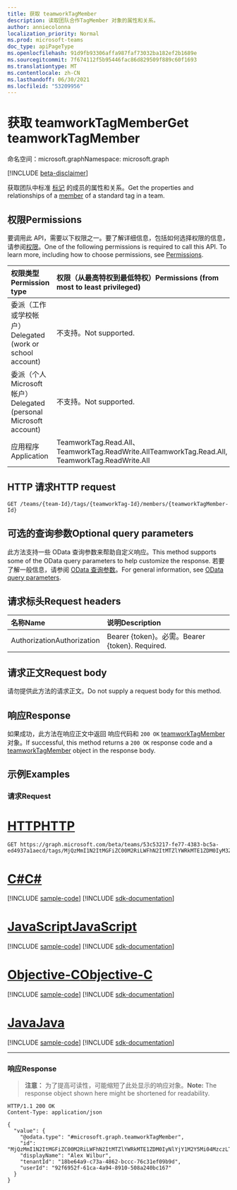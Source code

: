 ```yaml
---
title: 获取 teamworkTagMember
description: 读取团队合作TagMember 对象的属性和关系。
author: anniecolonna
localization_priority: Normal
ms.prod: microsoft-teams
doc_type: apiPageType
ms.openlocfilehash: 91d9fb93306affa987faf73032ba182ef2b1689e
ms.sourcegitcommit: 7f674112f5b95446fac86d829509f889c60f1693
ms.translationtype: MT
ms.contentlocale: zh-CN
ms.lasthandoff: 06/30/2021
ms.locfileid: "53209956"
---
```

# <a name="get-teamworktagmember"></a><span data-ttu-id="34cdd-103">获取 teamworkTagMember</span><span class="sxs-lookup"><span data-stu-id="34cdd-103">Get teamworkTagMember</span></span>
<span data-ttu-id="34cdd-104">命名空间：microsoft.graph</span><span class="sxs-lookup"><span data-stu-id="34cdd-104">Namespace: microsoft.graph</span></span>

[!INCLUDE [beta-disclaimer](../../includes/beta-disclaimer.md)]

<span data-ttu-id="34cdd-105">获取团队中标准 [标记](../resources/teamworktagmember.md) 的成员的属性和关系。</span><span class="sxs-lookup"><span data-stu-id="34cdd-105">Get the properties and relationships of a [member](../resources/teamworktagmember.md) of a standard tag in a team.</span></span> 

## <a name="permissions"></a><span data-ttu-id="34cdd-106">权限</span><span class="sxs-lookup"><span data-stu-id="34cdd-106">Permissions</span></span>
<span data-ttu-id="34cdd-p101">要调用此 API，需要以下权限之一。要了解详细信息，包括如何选择权限的信息，请参阅[权限](/graph/permissions-reference)。</span><span class="sxs-lookup"><span data-stu-id="34cdd-p101">One of the following permissions is required to call this API. To learn more, including how to choose permissions, see [Permissions](/graph/permissions-reference).</span></span>

|<span data-ttu-id="34cdd-109">权限类型</span><span class="sxs-lookup"><span data-stu-id="34cdd-109">Permission type</span></span>|<span data-ttu-id="34cdd-110">权限（从最高特权到最低特权）</span><span class="sxs-lookup"><span data-stu-id="34cdd-110">Permissions (from most to least privileged)</span></span>|
|:---|:---|
|<span data-ttu-id="34cdd-111">委派（工作或学校帐户）</span><span class="sxs-lookup"><span data-stu-id="34cdd-111">Delegated (work or school account)</span></span>|<span data-ttu-id="34cdd-112">不支持。</span><span class="sxs-lookup"><span data-stu-id="34cdd-112">Not supported.</span></span>|
|<span data-ttu-id="34cdd-113">委派（个人 Microsoft 帐户）</span><span class="sxs-lookup"><span data-stu-id="34cdd-113">Delegated (personal Microsoft account)</span></span>|<span data-ttu-id="34cdd-114">不支持。</span><span class="sxs-lookup"><span data-stu-id="34cdd-114">Not supported.</span></span>|
|<span data-ttu-id="34cdd-115">应用程序</span><span class="sxs-lookup"><span data-stu-id="34cdd-115">Application</span></span>|<span data-ttu-id="34cdd-116">TeamworkTag.Read.All、TeamworkTag.ReadWrite.All</span><span class="sxs-lookup"><span data-stu-id="34cdd-116">TeamworkTag.Read.All, TeamworkTag.ReadWrite.All</span></span>|

## <a name="http-request"></a><span data-ttu-id="34cdd-117">HTTP 请求</span><span class="sxs-lookup"><span data-stu-id="34cdd-117">HTTP request</span></span>

<!-- {
  "blockType": "ignored"
}
-->
``` http
GET /teams/{team-Id}/tags/{teamworkTag-Id}/members/{teamworkTagMember-Id}
```

## <a name="optional-query-parameters"></a><span data-ttu-id="34cdd-118">可选的查询参数</span><span class="sxs-lookup"><span data-stu-id="34cdd-118">Optional query parameters</span></span>
<span data-ttu-id="34cdd-119">此方法支持一些 OData 查询参数来帮助自定义响应。</span><span class="sxs-lookup"><span data-stu-id="34cdd-119">This method supports some of the OData query parameters to help customize the response.</span></span> <span data-ttu-id="34cdd-120">若要了解一般信息，请参阅 [OData 查询参数](/graph/query-parameters)。</span><span class="sxs-lookup"><span data-stu-id="34cdd-120">For general information, see [OData query parameters](/graph/query-parameters).</span></span>

## <a name="request-headers"></a><span data-ttu-id="34cdd-121">请求标头</span><span class="sxs-lookup"><span data-stu-id="34cdd-121">Request headers</span></span>
|<span data-ttu-id="34cdd-122">名称</span><span class="sxs-lookup"><span data-stu-id="34cdd-122">Name</span></span>|<span data-ttu-id="34cdd-123">说明</span><span class="sxs-lookup"><span data-stu-id="34cdd-123">Description</span></span>|
|:---|:---|
|<span data-ttu-id="34cdd-124">Authorization</span><span class="sxs-lookup"><span data-stu-id="34cdd-124">Authorization</span></span>|<span data-ttu-id="34cdd-p103">Bearer {token}。必需。</span><span class="sxs-lookup"><span data-stu-id="34cdd-p103">Bearer {token}. Required.</span></span>|

## <a name="request-body"></a><span data-ttu-id="34cdd-127">请求正文</span><span class="sxs-lookup"><span data-stu-id="34cdd-127">Request body</span></span>
<span data-ttu-id="34cdd-128">请勿提供此方法的请求正文。</span><span class="sxs-lookup"><span data-stu-id="34cdd-128">Do not supply a request body for this method.</span></span>

## <a name="response"></a><span data-ttu-id="34cdd-129">响应</span><span class="sxs-lookup"><span data-stu-id="34cdd-129">Response</span></span>

<span data-ttu-id="34cdd-130">如果成功，此方法在响应正文中返回 响应代码和 `200 OK` [teamworkTagMember](../resources/teamworktagmember.md) 对象。</span><span class="sxs-lookup"><span data-stu-id="34cdd-130">If successful, this method returns a `200 OK` response code and a [teamworkTagMember](../resources/teamworktagmember.md) object in the response body.</span></span>

## <a name="examples"></a><span data-ttu-id="34cdd-131">示例</span><span class="sxs-lookup"><span data-stu-id="34cdd-131">Examples</span></span>

### <a name="request"></a><span data-ttu-id="34cdd-132">请求</span><span class="sxs-lookup"><span data-stu-id="34cdd-132">Request</span></span>

# <a name="http"></a>[<span data-ttu-id="34cdd-133">HTTP</span><span class="sxs-lookup"><span data-stu-id="34cdd-133">HTTP</span></span>](#tab/http)
<!-- {
  "blockType": "request",
  "name": "get_teamworktagmember"
}
-->
``` http
GET https://graph.microsoft.com/beta/teams/53c53217-fe77-4383-bc5a-ed4937a1aecd/tags/MjQzMmI1N2ItMGFiZC00M2RiLWFhN2ItMTZlYWRkMTE1ZDM0IyM3ZDg4M2Q4Yi1hMTc5LTRkZDctOTNiMy1hOGQzZGUxYTIxMmUjI3RhY29VSjN2RGk==/members/MjQzMmI1N2ItMGFiZC00M2RiLWFhN2ItMTZlYWRkMTE1ZDM0IyNlYjY1M2Y5Mi04MzczLTRkZTYtYmZlYy01YjRkMjE2YjZhZGUjI2QzYjJiM2ViLWM0N2YtNDViOS05NWYyLWIyZjJlZjYyMTVjZQ==
```
# <a name="c"></a>[<span data-ttu-id="34cdd-134">C#</span><span class="sxs-lookup"><span data-stu-id="34cdd-134">C#</span></span>](#tab/csharp)
[!INCLUDE [sample-code](../includes/snippets/csharp/get-teamworktagmember-csharp-snippets.md)]
[!INCLUDE [sdk-documentation](../includes/snippets/snippets-sdk-documentation-link.md)]

# <a name="javascript"></a>[<span data-ttu-id="34cdd-135">JavaScript</span><span class="sxs-lookup"><span data-stu-id="34cdd-135">JavaScript</span></span>](#tab/javascript)
[!INCLUDE [sample-code](../includes/snippets/javascript/get-teamworktagmember-javascript-snippets.md)]
[!INCLUDE [sdk-documentation](../includes/snippets/snippets-sdk-documentation-link.md)]

# <a name="objective-c"></a>[<span data-ttu-id="34cdd-136">Objective-C</span><span class="sxs-lookup"><span data-stu-id="34cdd-136">Objective-C</span></span>](#tab/objc)
[!INCLUDE [sample-code](../includes/snippets/objc/get-teamworktagmember-objc-snippets.md)]
[!INCLUDE [sdk-documentation](../includes/snippets/snippets-sdk-documentation-link.md)]

# <a name="java"></a>[<span data-ttu-id="34cdd-137">Java</span><span class="sxs-lookup"><span data-stu-id="34cdd-137">Java</span></span>](#tab/java)
[!INCLUDE [sample-code](../includes/snippets/java/get-teamworktagmember-java-snippets.md)]
[!INCLUDE [sdk-documentation](../includes/snippets/snippets-sdk-documentation-link.md)]

---



### <a name="response"></a><span data-ttu-id="34cdd-138">响应</span><span class="sxs-lookup"><span data-stu-id="34cdd-138">Response</span></span>
><span data-ttu-id="34cdd-139">**注意：** 为了提高可读性，可能缩短了此处显示的响应对象。</span><span class="sxs-lookup"><span data-stu-id="34cdd-139">**Note:** The response object shown here might be shortened for readability.</span></span>
<!-- {
  "blockType": "response",
  "truncated": true,
  "@odata.type": "microsoft.graph.teamworkTagMember"
}
-->
``` http
HTTP/1.1 200 OK
Content-Type: application/json

{
  "value": {
    "@odata.type": "#microsoft.graph.teamworkTagMember",
    "id": "MjQzMmI1N2ItMGFiZC00M2RiLWFhN2ItMTZlYWRkMTE1ZDM0IyNlYjY1M2Y5Mi04MzczLTRkZTYtYmZlYy01YjRkMjE2YjZhZGUjI2QzYjJiM2ViLWM0N2YtNDViOS05NWYyLWIyZjJlZjYyMTVjZQ==",
    "displayName": "Alex Wilbur",
    "tenantId": "18be64a9-c73a-4862-bccc-76c31ef09b9d",
    "userId": "92f6952f-61ca-4a94-8910-508a240bc167"
  }
}
```
